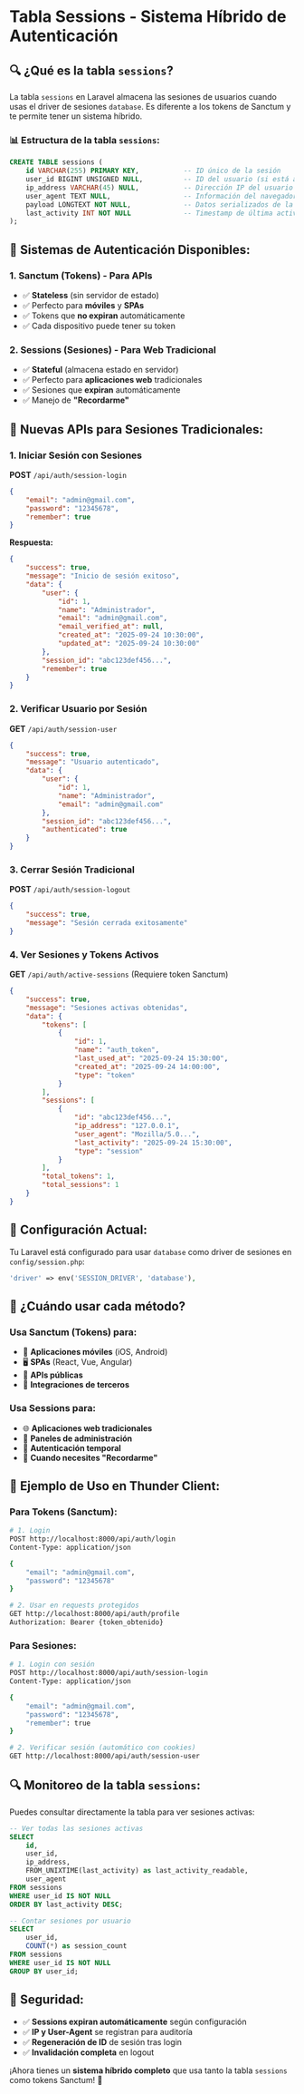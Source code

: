 # Tabla Sessions - Sistema Híbrido de Autenticación

## 🔍 **¿Qué es la tabla `sessions`?**

La tabla `sessions` en Laravel almacena las sesiones de usuarios cuando usas el driver de sesiones `database`. Es diferente a los tokens de Sanctum y te permite tener un sistema híbrido.

### 📊 **Estructura de la tabla `sessions`:**

```sql
CREATE TABLE sessions (
    id VARCHAR(255) PRIMARY KEY,           -- ID único de la sesión
    user_id BIGINT UNSIGNED NULL,          -- ID del usuario (si está autenticado)
    ip_address VARCHAR(45) NULL,           -- Dirección IP del usuario
    user_agent TEXT NULL,                  -- Información del navegador
    payload LONGTEXT NOT NULL,             -- Datos serializados de la sesión
    last_activity INT NOT NULL             -- Timestamp de última actividad
);
```

## 🔄 **Sistemas de Autenticación Disponibles:**

### 1. **Sanctum (Tokens) - Para APIs**
- ✅ **Stateless** (sin servidor de estado)
- ✅ Perfecto para **móviles** y **SPAs**
- ✅ Tokens que **no expiran** automáticamente
- ✅ Cada dispositivo puede tener su token

### 2. **Sessions (Sesiones) - Para Web Tradicional**
- ✅ **Stateful** (almacena estado en servidor)
- ✅ Perfecto para **aplicaciones web** tradicionales
- ✅ Sesiones que **expiran** automáticamente
- ✅ Manejo de **"Recordarme"**

## 🚀 **Nuevas APIs para Sesiones Tradicionales:**

### 1. Iniciar Sesión con Sesiones
**POST** `/api/auth/session-login`

```json
{
    "email": "admin@gmail.com",
    "password": "12345678",
    "remember": true
}
```

**Respuesta:**
```json
{
    "success": true,
    "message": "Inicio de sesión exitoso",
    "data": {
        "user": {
            "id": 1,
            "name": "Administrador",
            "email": "admin@gmail.com",
            "email_verified_at": null,
            "created_at": "2025-09-24 10:30:00",
            "updated_at": "2025-09-24 10:30:00"
        },
        "session_id": "abc123def456...",
        "remember": true
    }
}
```

### 2. Verificar Usuario por Sesión
**GET** `/api/auth/session-user`

```json
{
    "success": true,
    "message": "Usuario autenticado",
    "data": {
        "user": {
            "id": 1,
            "name": "Administrador",
            "email": "admin@gmail.com"
        },
        "session_id": "abc123def456...",
        "authenticated": true
    }
}
```

### 3. Cerrar Sesión Tradicional
**POST** `/api/auth/session-logout`

```json
{
    "success": true,
    "message": "Sesión cerrada exitosamente"
}
```

### 4. Ver Sesiones y Tokens Activos
**GET** `/api/auth/active-sessions` (Requiere token Sanctum)

```json
{
    "success": true,
    "message": "Sesiones activas obtenidas",
    "data": {
        "tokens": [
            {
                "id": 1,
                "name": "auth_token",
                "last_used_at": "2025-09-24 15:30:00",
                "created_at": "2025-09-24 14:00:00",
                "type": "token"
            }
        ],
        "sessions": [
            {
                "id": "abc123def456...",
                "ip_address": "127.0.0.1",
                "user_agent": "Mozilla/5.0...",
                "last_activity": "2025-09-24 15:30:00",
                "type": "session"
            }
        ],
        "total_tokens": 1,
        "total_sessions": 1
    }
}
```

## 🔧 **Configuración Actual:**

Tu Laravel está configurado para usar `database` como driver de sesiones en `config/session.php`:

```php
'driver' => env('SESSION_DRIVER', 'database'),
```

## 📱 **¿Cuándo usar cada método?**

### **Usa Sanctum (Tokens) para:**
- 📱 **Aplicaciones móviles** (iOS, Android)
- 🖥️ **SPAs** (React, Vue, Angular)
- 🔗 **APIs públicas**
- 🔄 **Integraciones de terceros**

### **Usa Sessions para:**
- 🌐 **Aplicaciones web tradicionales**
- 👤 **Paneles de administración**
- 🔐 **Autenticación temporal**
- 💾 **Cuando necesites "Recordarme"**

## 🧪 **Ejemplo de Uso en Thunder Client:**

### Para Tokens (Sanctum):
```bash
# 1. Login
POST http://localhost:8000/api/auth/login
Content-Type: application/json

{
    "email": "admin@gmail.com",
    "password": "12345678"
}

# 2. Usar en requests protegidos
GET http://localhost:8000/api/auth/profile
Authorization: Bearer {token_obtenido}
```

### Para Sesiones:
```bash
# 1. Login con sesión
POST http://localhost:8000/api/auth/session-login
Content-Type: application/json

{
    "email": "admin@gmail.com",
    "password": "12345678",
    "remember": true
}

# 2. Verificar sesión (automático con cookies)
GET http://localhost:8000/api/auth/session-user
```

## 🔍 **Monitoreo de la tabla `sessions`:**

Puedes consultar directamente la tabla para ver sesiones activas:

```sql
-- Ver todas las sesiones activas
SELECT 
    id,
    user_id,
    ip_address,
    FROM_UNIXTIME(last_activity) as last_activity_readable,
    user_agent
FROM sessions 
WHERE user_id IS NOT NULL 
ORDER BY last_activity DESC;

-- Contar sesiones por usuario
SELECT 
    user_id,
    COUNT(*) as session_count
FROM sessions 
WHERE user_id IS NOT NULL 
GROUP BY user_id;
```

## 🚨 **Seguridad:**

- ✅ **Sessions expiran automáticamente** según configuración
- ✅ **IP y User-Agent** se registran para auditoría
- ✅ **Regeneración de ID** de sesión tras login
- ✅ **Invalidación completa** en logout

¡Ahora tienes un **sistema híbrido completo** que usa tanto la tabla `sessions` como tokens Sanctum! 🎉
